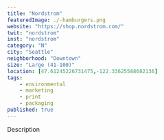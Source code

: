 ```yaml
---
title: "Nordstrom"
featuredImage: ./-hamburgers.png
website: "https://shop.nordstrom.com/"
twit: "nordstrom"
inst: "nordstrom"
category: "N"
city: "Seattle"
neighborhood: "Downtown"
size: "Large (41-100)"
location: [47.61245226731475,-122.33625588682136]
tags:
    - environmental
    - marketing
    - print
    - packaging
published: true
---
```


Description
